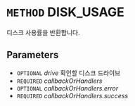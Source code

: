 # `METHOD` DISK_USAGE
디스크 사용률을 반환합니다.

## Parameters
* `OPTIONAL` *drive* 확인할 디스크 드라이브
* `REQUIRED` *callbackOrHandlers*
* `OPTIONAL` *callbackOrHandlers.error*
* `REQUIRED` *callbackOrHandlers.success*
